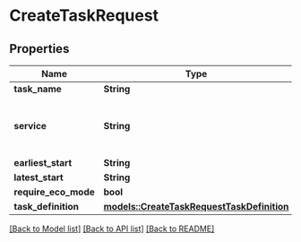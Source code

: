 # CreateTaskRequest

## Properties

Name | Type | Description | Notes
------------ | ------------- | ------------- | -------------
**task_name** | **String** |  | 
**service** | **String** | origin service, like dtz-flows, dtz-containers | 
**earliest_start** | **String** |  | 
**latest_start** | **String** |  | 
**require_eco_mode** | **bool** |  | 
**task_definition** | [**models::CreateTaskRequestTaskDefinition**](CreateTaskRequest_taskDefinition.md) |  | 

[[Back to Model list]](../README.md#documentation-for-models) [[Back to API list]](../README.md#documentation-for-api-endpoints) [[Back to README]](../README.md)


